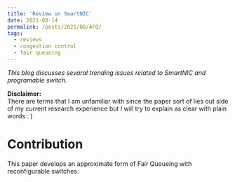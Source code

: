 ```yaml
---
title: 'Review on SmartNIC'
date: 2021-08-14
permalink: /posts/2021/08/AFQ/
tags:
  - reviews
  - congestion control
  - fair queueing
---
```

*This blog discusses sevaral trending issues related to SmartNIC and programable switch.*

**Disclaimer:**  
There are terms that I am unfamiliar with since the paper sort of lies out side of my current research experience but I will try to explain as clear with plain words : )

Contribution
===
This paper develops an approximate form of Fair Queueing with reconfigurable switches. 


<!-- We leverage configurable perpacket processing and the ability to maintain mutable
state inside switches to achieve fair bandwidth allocation across all traversing flows. Further, present our
design for a new dequeuing scheduler, called Rotating
Strict Priority scheduler that lets us transmit packets from
multiple queues in approximate sorted order. Our hardware emulation and software simulations on a large leafspine topology show that our scheme closely approximates ideal Fair Queueing, improving the average flow
completion times for short flows by 2-4x and 99th tail
latency by 4-8x relative to TCP and DCTCP. -->
